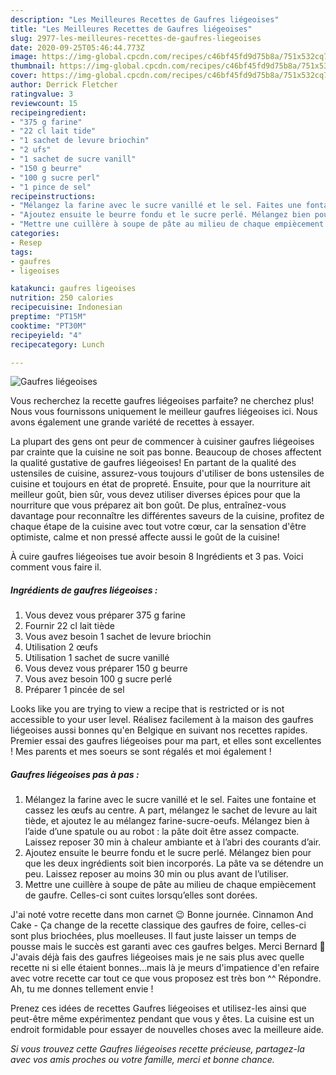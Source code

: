 ```yaml
---
description: "Les Meilleures Recettes de Gaufres liégeoises"
title: "Les Meilleures Recettes de Gaufres liégeoises"
slug: 2977-les-meilleures-recettes-de-gaufres-liegeoises
date: 2020-09-25T05:46:44.773Z
image: https://img-global.cpcdn.com/recipes/c46bf45fd9d75b8a/751x532cq70/gaufres-liegeoises-photo-principale-de-la-recette.jpg
thumbnail: https://img-global.cpcdn.com/recipes/c46bf45fd9d75b8a/751x532cq70/gaufres-liegeoises-photo-principale-de-la-recette.jpg
cover: https://img-global.cpcdn.com/recipes/c46bf45fd9d75b8a/751x532cq70/gaufres-liegeoises-photo-principale-de-la-recette.jpg
author: Derrick Fletcher
ratingvalue: 3
reviewcount: 15
recipeingredient:
- "375 g farine"
- "22 cl lait tide"
- "1 sachet de levure briochin"
- "2 ufs"
- "1 sachet de sucre vanill"
- "150 g beurre"
- "100 g sucre perl"
- "1 pince de sel"
recipeinstructions:
- "Mélangez la farine avec le sucre vanillé et le sel. Faites une fontaine et cassez les œufs au centre. A part, mélangez le sachet de levure au lait tiède, et ajoutez le au mélangez farine-sucre-oeufs. Mélangez bien à l’aide d’une spatule ou au robot : la pâte doit être assez compacte. Laissez reposer 30 min à chaleur ambiante et à l’abri des courants d’air."
- "Ajoutez ensuite le beurre fondu et le sucre perlé. Mélangez bien pour que les deux ingrédients soit bien incorporés. La pâte va se détendre un peu. Laissez reposer au moins 30 min ou plus avant de l’utiliser."
- "Mettre une cuillère à soupe de pâte au milieu de chaque empiècement de gaufre. Celles-ci sont cuites lorsqu’elles sont dorées."
categories:
- Resep
tags:
- gaufres
- ligeoises

katakunci: gaufres ligeoises 
nutrition: 250 calories
recipecuisine: Indonesian
preptime: "PT15M"
cooktime: "PT30M"
recipeyield: "4"
recipecategory: Lunch

---
```



![Gaufres liégeoises](https://img-global.cpcdn.com/recipes/c46bf45fd9d75b8a/751x532cq70/gaufres-liegeoises-photo-principale-de-la-recette.jpg)

Vous recherchez la recette gaufres liégeoises parfaite? ne cherchez plus! Nous vous fournissons uniquement le meilleur gaufres liégeoises ici. Nous avons également une grande variété de recettes à essayer.

La plupart des gens ont peur de commencer à cuisiner gaufres liégeoises par crainte que la cuisine ne soit pas bonne. Beaucoup de choses affectent la qualité gustative de gaufres liégeoises! En partant de la qualité des ustensiles de cuisine, assurez-vous toujours d'utiliser de bons ustensiles de cuisine et toujours en état de propreté. Ensuite, pour que la nourriture ait meilleur goût, bien sûr, vous devez utiliser diverses épices pour que la nourriture que vous préparez ait bon goût. De plus, entraînez-vous davantage pour reconnaître les différentes saveurs de la cuisine, profitez de chaque étape de la cuisine avec tout votre cœur, car la sensation d'être optimiste, calme et non pressé affecte aussi le goût de la cuisine!

<!--inarticleads1-->

À cuire gaufres liégeoises tue avoir besoin 8 Ingrédients et 3 pas. Voici comment vous faire il.

##### Ingrédients de gaufres liégeoises :

1. Vous devez vous préparer 375 g farine
1. Fournir 22 cl lait tiède
1. Vous avez besoin 1 sachet de levure briochin
1. Utilisation 2 œufs
1. Utilisation 1 sachet de sucre vanillé
1. Vous devez vous préparer 150 g beurre
1. Vous avez besoin 100 g sucre perlé
1. Préparer 1 pincée de sel


Looks like you are trying to view a recipe that is restricted or is not accessible to your user level. Réalisez facilement à la maison des gaufres liégeoises aussi bonnes qu&#39;en Belgique en suivant nos recettes rapides. Premier essai des gaufres liégeoises pour ma part, et elles sont excellentes ! Mes parents et mes soeurs se sont régalés et moi également ! 

<!--inarticleads2-->

##### Gaufres liégeoises pas à pas :

1. Mélangez la farine avec le sucre vanillé et le sel. Faites une fontaine et cassez les œufs au centre. A part, mélangez le sachet de levure au lait tiède, et ajoutez le au mélangez farine-sucre-oeufs. Mélangez bien à l’aide d’une spatule ou au robot : la pâte doit être assez compacte. Laissez reposer 30 min à chaleur ambiante et à l’abri des courants d’air.
1. Ajoutez ensuite le beurre fondu et le sucre perlé. Mélangez bien pour que les deux ingrédients soit bien incorporés. La pâte va se détendre un peu. Laissez reposer au moins 30 min ou plus avant de l’utiliser.
1. Mettre une cuillère à soupe de pâte au milieu de chaque empiècement de gaufre. Celles-ci sont cuites lorsqu’elles sont dorées.


J&#39;ai noté votre recette dans mon carnet 😉 Bonne journée. Cinnamon And Cake - Ça change de la recette classique des gaufres de foire, celles-ci sont plus briochées, plus moelleuses. Il faut juste laisser un temps de pousse mais le succès est garanti avec ces gaufres belges. Merci Bernard 🙂 J&#39;avais déjà fais des gaufres liégeoises mais je ne sais plus avec quelle recette ni si elle étaient bonnes…mais là je meurs d&#39;impatience d&#39;en refaire avec votre recette car tout ce que vous proposez est très bon ^^ Répondre. Ah, tu me donnes tellement envie ! 

<!--inarticleads1-->

<p>
Prenez ces idées de recettes Gaufres liégeoises et utilisez-les ainsi que peut-être même expérimentez pendant que vous y êtes. La cuisine est un endroit formidable pour essayer de nouvelles choses avec la meilleure aide.
</p>

<p>
<i>Si vous trouvez cette Gaufres liégeoises recette précieuse, partagez-la avec vos amis proches ou votre famille, merci et bonne chance.</i>
</p>
